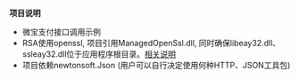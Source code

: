 **项目说明** 
- 微宝支付接口调用示例
- RSA使用openssl, 项目引用ManagedOpenSsl.dll, 同时确保libeay32.dll、ssleay32.dll位于应用程序根目录。[相关说明](https://github.com/openssl-net/openssl-net)
- 项目依赖newtonsoft.Json (用户可以自行决定使用何种HTTP、JSON工具包)
<br>